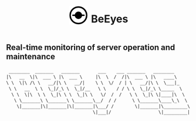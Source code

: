 <div style="display: flex; align-items: center; justify-content: center;">
  <img src="./webui/public/logo.svg" height="50" />
  <h1 style="margin-left: 10px;">BeEyes</h1>
</div>

## Real-time monitoring of server operation and maintenance

```
 ________  _______   _______       ___    ___ _______   ________      
|\   __  \|\  ___ \ |\  ___ \     |\  \  /  /|\  ___ \ |\   ____\     
\ \  \|\ /\ \   __/|\ \   __/|    \ \  \/  / | \   __/|\ \  \___|_    
 \ \   __  \ \  \_|/_\ \  \_|/__   \ \    / / \ \  \_|/_\ \_____  \   
  \ \  \|\  \ \  \_|\ \ \  \_|\ \   \/  /  /   \ \  \_|\ \|____|\  \  
   \ \_______\ \_______\ \_______\__/  / /      \ \_______\____\_\  \ 
    \|_______|\|_______|\|_______|\___/ /        \|_______|\_________\
                                 \|___|/                  \|_________|                                                                                                                                     
```
